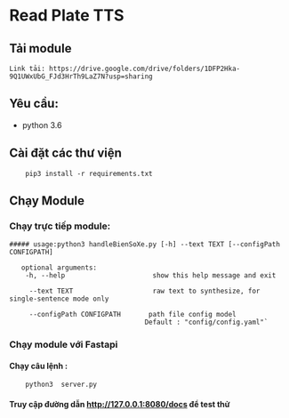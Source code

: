 # Read Plate TTS

## Tải module
	Link tải: https://drive.google.com/drive/folders/1DFP2Hka-9Q1UWxUbG_FJd3HrTh9LaZ7N?usp=sharing

## Yêu cầu: 

   + python 3.6

## Cài đặt các thư viện

```
	pip3 install -r requirements.txt
```



## Chạy Module

### 	Chạy trực tiếp module:

```
##### usage:python3 handleBienSoXe.py [-h] --text TEXT [--configPath CONFIGPATH]

​	optional arguments:
  	-h, --help                      show this help message and exit

 	 --text TEXT                    raw text to synthesize, for single-sentence mode only

 	 --configPath CONFIGPATH       path file config model 
​	                               Default : "config/config.yaml"`
```



### 	Chạy module với Fastapi

#### Chạy câu lệnh :

```
	python3  server.py
```

#### Truy cập đường dẫn http://127.0.0.1:8080/docs để test thử

